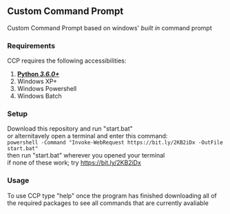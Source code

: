 ## Custom Command Prompt

Custom Command Prompt based on windows' *built in* command prompt <br />

### Requirements

CCP requires the following accessibilities:

1. [__Python *3.6.0+*__](https://www.python.org/ftp/python/3.6.0/python-3.6.0-amd64.exe)
2. Windows XP+
3. Windows Powershell
4. Windows Batch <br />

### Setup

Download this repository and run "start.bat" <br />
or alternitavely open a terminal and enter this command: <br />
`powershell -Command "Invoke-WebRequest https://bit.ly/2KB2iDx -OutFile start.bat"` <br />
then run "start.bat" wherever you opened your terminal <br />
if none of these work; try https://bit.ly/2KB2iDx

### Usage

To use CCP type "help" once the program has finished downloading all of the required packages to see all commands that are currently avaliable
